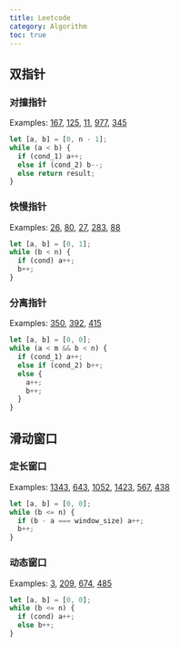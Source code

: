 ```yaml
---
title: Leetcode
category: Algorithm
toc: true
---
```


## 双指针

### 对撞指针

Examples:
[167](https://leetcode.cn/problems/two-sum-ii-input-array-is-sorted/description/),
[125](https://leetcode.cn/problems/valid-palindrome/description/),
[11](https://leetcode.cn/problems/container-with-most-water/description/),
[977](https://leetcode.cn/problems/squares-of-a-sorted-array/description/),
[345](https://leetcode.cn/problems/reverse-vowels-of-a-string/description/)

```js
let [a, b] = [0, n - 1];
while (a < b) {
  if (cond_1) a++;
  else if (cond_2) b--;
  else return result;
}
```

### 快慢指针

Examples:
[26](https://leetcode.cn/problems/remove-duplicates-from-sorted-array/description/),
[80](https://leetcode.cn/problems/remove-duplicates-from-sorted-array-ii/description/),
[27](https://leetcode.cn/problems/remove-element/description/),
[283](https://leetcode.cn/problems/move-zeroes/description/),
[88](https://leetcode.cn/problems/merge-sorted-array/description/)

```js
let [a, b] = [0, 1];
while (b < n) {
  if (cond) a++;
  b++;
}
```

### 分离指针

Examples:
[350](https://leetcode.cn/problems/intersection-of-two-arrays-ii/description/),
[392](https://leetcode.cn/problems/is-subsequence/description/),
[415](https://leetcode.cn/problems/add-strings/description/)

```js
let [a, b] = [0, 0];
while (a < m && b < n) {
  if (cond_1) a++;
  else if (cond_2) b++;
  else {
    a++;
    b++;
  }
}
```

## 滑动窗口

### 定长窗口

Examples:
[1343](https://leetcode.cn/problems/number-of-sub-arrays-of-size-k-and-average-greater-than-or-equal-to-threshold/description/),
[643](https://leetcode.cn/problems/maximum-average-subarray-i/description/),
[1052](https://leetcode.cn/problems/grumpy-bookstore-owner/description/),
[1423](https://leetcode.cn/problems/maximum-points-you-can-obtain-from-cards/description/),
[567](https://leetcode.cn/problems/permutation-in-string/description/),
[438](https://leetcode.cn/problems/find-all-anagrams-in-a-string/description/)

```js
let [a, b] = [0, 0];
while (b <= n) {
  if (b - a === window_size) a++;
  b++;
}
```

### 动态窗口

Examples:
[3](https://leetcode.cn/problems/longest-substring-without-repeating-characters/description/),
[209](https://leetcode.cn/problems/minimum-size-subarray-sum/description/),
[674](https://leetcode.cn/problems/longest-continuous-increasing-subsequence/description/),
[485](https://leetcode.cn/problems/max-consecutive-ones/description/)

```js
let [a, b] = [0, 0];
while (b <= n) {
  if (cond) a++;
  else b++;
}
```
